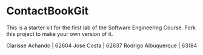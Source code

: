 # ContactBookGit
This is a starter kit for the first lab of the Software Engineering Course.
Fork this project to make your own version of it.

Clarisse Achando | 62604
José Costa | 62637
Rodrigo Albuquerque | 63184
